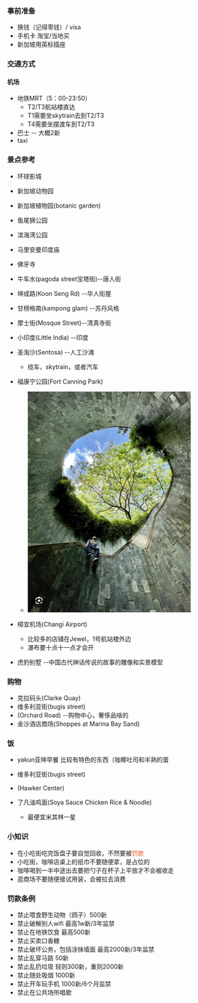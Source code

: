 ### 事前准备

* 换钱（记得零钱）/ visa
* 手机卡 淘宝/当地买
* 新加坡用英标插座

### 交通方式

#### 机场

* 地铁MRT（5：00-23:50）
  * T2/T3航站楼直达
  * T1需要坐skytrain去到T2/T3
  * T4需要坐摆渡车到T2/T3
* 巴士 -- 大概2新
* taxi

### 景点参考

* 环球影城
* 新加坡动物园
* 新加坡植物园(botanic garden)
* 鱼尾狮公园
* 滨海湾公园
* 马里安曼印度庙
* 佛牙寺
* 牛车水(pagoda street宝塔街)--唐人街
* 坤成路(Koon Seng Rd) --华人街屋
* 甘榜格南(kampong glam) --苏丹风格
* 摩士街(Mosque Street)--清真寺街
* 小印度(Little India) --印度

* 圣淘沙(Sentosa) --人工沙滩
  * 缆车，skytrain，或者汽车
* 福康宁公园(Fort Canning Park)
  * <img src="../assets/image-20240619011749894.png" alt="image-20240619011749894" style="zoom:50%;" />
* 樟宜机场(Changi Airport)
  * 比较多的店铺在Jewel，1号航站楼外边
  * 瀑布要十点十一点才会开
* 虎豹别墅 --中国古代神话传说的故事的雕像和实景模型

### 购物

* 克拉码头(Clarke Quay)
* 维多利亚街(bugis street)
* (Orchard Road) --购物中心，奢侈品啥的
* 金沙酒店商场(Shoppes at Marina Bay Sand)

### 饭

* yakun亚坤早餐 比较有特色的东西（咖椰吐司和半熟的蛋

* 维多利亚街(bugis street)
* (Hawker Center)
* 了凡油鸡面(Soya Sauce Chicken Rice & Noodle)
  * 最便宜米其林一星



### 小知识

* 在小吃街吃完饭盘子要自觉回收，不然要被<font color = '#e65529'>罚款</font>
* 小吃街，咖啡店桌上的纸巾不要随便拿，是占位的
* 咖啡喝到一半中途出去要把勺子在杯子上平放才不会被收走
* 逛商场不要随便接试用装，会被拉去消费

### 罚款条例

* 禁止喂食野生动物（鸽子）500新
* 禁止破解别人wifi 最高1w新/3年监禁
* 禁止在地铁饮食 最高500新
* 禁止买卖口香糖
* 禁止破坏公务，包括涂抹墙面 最高2000新/3年监禁
* 禁止乱穿马路 50新
* 禁止乱扔垃圾 轻则300新，重则2000新
* 禁止随处吸烟 1000新
* 禁止开车玩手机 1000新/6个月监禁
* 禁止在公共场所唱歌